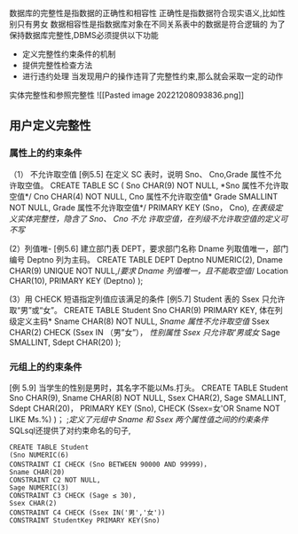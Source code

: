 数据库的完整性是指数据的正确性和相容性
正确性是指数据符合现实语义,比如性别只有男女
数据相容性是指数据库对象在不同关系表中的数据是符合逻辑的
为了保持数据库完整性,DBMS必须提供以下功能
- 定义完整性约束条件的机制
- 提供完整性检查方法
- 进行违约处理 当发现用户的操作违背了完整性约束,那么就会采取一定的动作

实体完整性和参照完整性
![[Pasted image 20221208093836.png]]
## 用户定义完整性
### 属性上的约束条件
（1） 不允许取空值
\[例5.5] 在定义 SC 表时，说明 Sno、 Cno,Grade 属性不允许取空值。
CREATE TABLE SC
( Sno CHAR(9) NOT NULL,
\*Sno 属性不允许取空值*/
Cno CHAR(4) NOT NULL,
Cno 属性不允许取空值*
Grade SMALLINT NOT NULL,  Grade 属性不允许取空值*/
PRIMARY KEY (Sno， Cno),
*在表级定义实体完整性，隐含了 Sno、 Cno 不允
许取空值，在列级不允许取空值的定义可不写*

(2）列值唯-
\[例5.6] 建立部门表 DEPT，要求部门名称 Dname 列取值唯一，部门编号 Deptno
列为主码。
CREATE TABLE DEPT
Deptno NUMERIC(2),
Dname CHAR(9) UNIQUE NOT NULL,/*要求 Dname 列值唯一，且不能取空值*/
Location CHAR(10),
PRIMARY KEY (Deptno)
);

(3）用 CHECK 短语指定列值应该满足的条件
\[例5.7] Student 表的 Ssex 只允许取“男”或“女”。
CREATE TABLE Student
Sno CHAR(9) PRIMARY KEY,
体在列级定义主码*
Sname CHAR(8) NOT NULL,
*Sname 属性不允许取空值*
Ssex CHAR(2) CHECK (Ssex IN （男”女”），
*性别属性 Ssex 只允许取'男或女*
Sage SMALLINT,
Sdept CHAR(20)
);

### 元组上的约束条件
\[例 5.9] 当学生的性别是男时，其名字不能以Ms.打头。
CREATE TABLE Student
Sno CHAR(9),
Sname CHAR(8) NOT NULL,
Ssex CHAR(2),
Sage SMALLINT,
Sdept CHAR(20)，
PRIMARY KEY (Sno),
CHECK (Ssex=女'OR Sname NOT LIKE Ms.%)
)；
;*定义了元组中 Sname 和 Ssex 两个属性值之间的约束条件*
SQLsql还提供了对约束命名的句子,
```mysql
CREATE TABLE Student
(Sno NUMERIC(6)
CONSTRAINT CI CHECK (Sno BETWEEN 90000 AND 99999)，
Sname CHAR(20)
CONSTRAINT C2 NOT NULL,
Sage NUMERIC(3)
CONSTRAINT C3 CHECK (Sage ≤ 30),
Ssex CHAR(2)
CONSTRAINT C4 CHECK (Ssex IN('男','女'))
CONSTRAINT StudentKey PRIMARY KEY(Sno)
```
